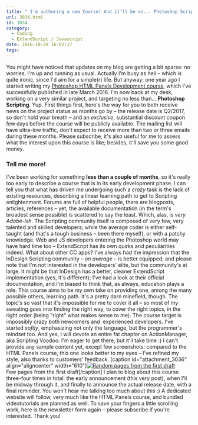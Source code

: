 ```yaml
---
title: " I'm authoring a new Course! And it'll be on... Photoshop Scripting\t\t"
url: 3034.html
id: 3034
category:
  - Coding
  - ExtendScript / Javascript
date: 2016-10-20 16:02:17
tags:
---
```


You might have noticed that updates on my blog are getting a bit sparse: no worries, I'm up and running as usual. Actually I'm busy as hell – which is quite ironic, since I'd aim for a simple(r) life. But anyway: one year ago I started writing my [Photoshop HTML Panels Development course](http://htmlpanelsbook.com), which I've successfully published in late March 2016. I'm now back at my desk, working on a very similar project, and targeting no less than... **Photoshop Scripting**. Yup. First things first, here's the way for you to both receive news on the project status as months go by – the release date is Q2/2017, so don't hold your breath – and an _exclusive_, substantial discount coupon few days before the course will be publicly available. The mailing list will have ultra-low traffic, don't expect to receive more than two or three emails during these months. Please subscribe, it's also useful for me to assess what the interest upon this course is like; besides, it'll save you some good money.

### Tell me more!

I've been working for something **less than a couple of months**, so it's really too early to describe a course that is in its early development phase. I can tell you that what has driven me undergoing such a _crazy_ task is the lack of existing resources, describing a linear learning path to get to Scripting enlightenment. Forums are full of helpful people, there are blogposts, articles, references – yet, the available documentation (in the term's broadest sense possible) is scattered to say the least. Which, alas, is _very Adobe-ish_. The Scripting community itself is composed of very few, very talented and skilled developers; while the average coder is either self-taught (and that's a tough business – been there myself), or with a patchy knowledge. Web and JS developers entering the Photoshop world may have hard time too – ExtendScript has its own quirks and peculiarities indeed. What about other CC apps? I've always had the impression that the InDesign Scripting community – _on average_ – is better equipped; and please note that I'm not interested in the developers' elite, but the community's at large. It might be that InDesign has a better, cleaner ExtendScript implementation (yes, it's different); I've had a look at their official documentation, and I'm biased to think that, as always, education plays a role. This course aims to be my own take on providing one, among the many possible others, learning path. It's a pretty darn minefield, though. The topic's so vast that it's impossible for me to cover it all – so most of my sweating goes into finding the right way, to cover the right topics, in the right order (being "right" what makes sense to me). The course target is impossibly crazy both newcomers and  experienced developers. I've started _softly_, emphasizing not only the language, but the programmer's mindset too. And yes, I will devote an entire fat chapter on ActionManager, aka Scripting Voodoo. I'm eager to get there, but it'll take time :) I can't provide any sample content yet, except few screenshots: compared to the HTML Panels course, this one looks better to my eyes – I've refined my style, also thanks to customers' feedback. \[caption id="attachment_3036" align="aligncenter" width="610"\][![Random pages from the first draft](http://localhost:8888/wp-content/uploads/2016/10/earlysample-1024x453.jpg)](http://localhost:8888/wp-content/uploads/2016/10/earlysample.jpg) Few pages from the first draft\[/caption\] I plan to blog about this course three-four times in total: the early announcement (this very post), when I'll be midway through it, and finally to announce the actual release date, with a final reminder. You won't hear me talking too much about this :) A dedicated website will follow, very much like the HTML Panels course, and bundled videotutorials are planned as well. To save your fingers a little scrolling work, here is the newsletter form again – please subscribe if you're interested. Thank you!
